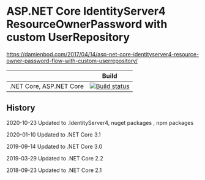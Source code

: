 # ASP.NET Core IdentityServer4 ResourceOwnerPassword with custom UserRepository

https://damienbod.com/2017/04/14/asp-net-core-identityserver4-resource-owner-password-flow-with-custom-userrepository/


|                           | Build                                                                                                                                                                          |       
| ------------------------- | ------------------------------------------------------------------------------------------------------------------------------------------------------------------------------ |
| .NET Core, ASP.NET Core   | [![Build status](https://ci.appveyor.com/api/projects/status/upo9ihgccbod5xed?svg=true)](https://ci.appveyor.com/project/damienbod/aspnetcoreidentityserver4resourceownerpassword)   |


## History

2020-10-23 Updated to .IdentityServer4, nuget packages , npm packages

2020-01-10 Updated to .NET Core 3.1

2019-09-14 Updated to .NET Core 3.0

2019-03-29 Updated to .NET Core 2.2

2018-09-23 Updated to .NET Core 2.1